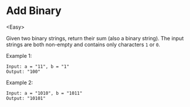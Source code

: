 # Add Binary

\<Easy>

Given two binary strings, return their sum (also a binary string). The input
strings are both non-empty and contains only characters `1` or `0`.

Example 1:

```
Input: a = "11", b = "1"
Output: "100"
```

Example 2:

```
Input: a = "1010", b = "1011"
Output: "10101"
```
